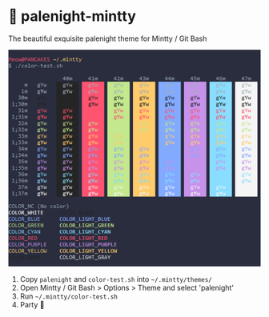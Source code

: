 # 🌃 palenight-mintty

The beautiful exquisite palenight theme for Mintty / Git Bash

![meow](https://github.com/psyanite/palenight-mintty/blob/master/color-test-output.png)

1. Copy `palenight` and `color-test.sh` into `~/.mintty/themes/`
2. Open Mintty / Git Bash > Options > Theme and select 'palenight'
3. Run `~/.mintty/color-test.sh`
4. Party 🎉

